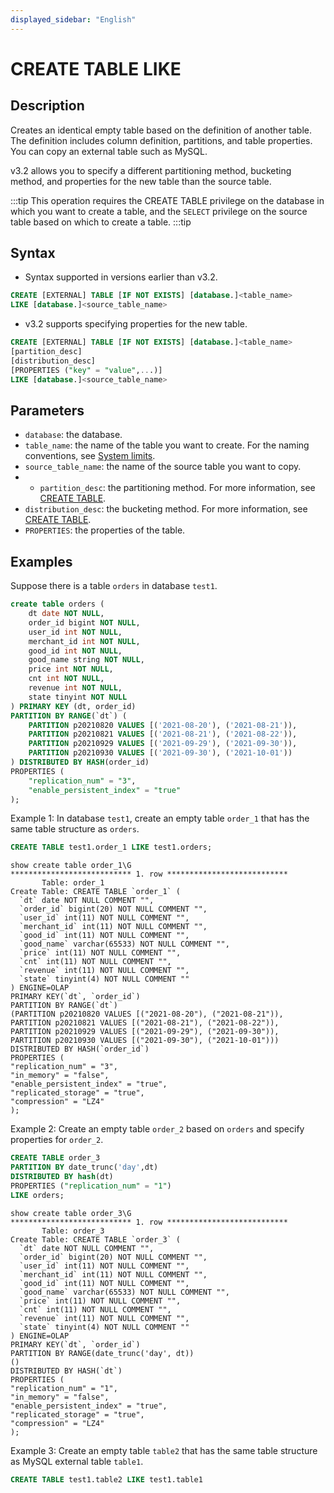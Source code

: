 ```yaml
---
displayed_sidebar: "English"
---
```


# CREATE TABLE LIKE

## Description

Creates an identical empty table based on the definition of another table. The definition includes column definition, partitions, and table properties. You can copy an external table such as MySQL.

v3.2 allows you to specify a different partitioning method, bucketing method, and properties for the new table than the source table.

:::tip
This operation requires the CREATE TABLE privilege on the database in which you want to create a table, and the `SELECT` privilege on the source table based on which to create a table.
:::tip

## Syntax

- Syntax supported in versions earlier than v3.2.

```sql
CREATE [EXTERNAL] TABLE [IF NOT EXISTS] [database.]<table_name>
LIKE [database.]<source_table_name>
```

- v3.2 supports specifying properties for the new table.

```sql
CREATE [EXTERNAL] TABLE [IF NOT EXISTS] [database.]<table_name>
[partition_desc]
[distribution_desc]
[PROPERTIES ("key" = "value",...)]
LIKE [database.]<source_table_name>
```

## Parameters

- `database`: the database.
- `table_name`: the name of the table you want to create. For the naming conventions, see [System limits](../../../reference/System_limit.md).
- `source_table_name`: the name of the source table you want to copy.
- - `partition_desc`: the partitioning method. For more information, see [CREATE TABLE](./CREATE_TABLE.md).
- `distribution_desc`: the bucketing method. For more information, see [CREATE TABLE](./CREATE_TABLE.md).
- `PROPERTIES`: the properties of the table.

## Examples

Suppose there is a table `orders` in database `test1`.

```sql
create table orders (
    dt date NOT NULL,
    order_id bigint NOT NULL,
    user_id int NOT NULL,
    merchant_id int NOT NULL,
    good_id int NOT NULL,
    good_name string NOT NULL,
    price int NOT NULL,
    cnt int NOT NULL,
    revenue int NOT NULL,
    state tinyint NOT NULL
) PRIMARY KEY (dt, order_id)
PARTITION BY RANGE(`dt`) (
    PARTITION p20210820 VALUES [('2021-08-20'), ('2021-08-21')),
    PARTITION p20210821 VALUES [('2021-08-21'), ('2021-08-22')),
    PARTITION p20210929 VALUES [('2021-09-29'), ('2021-09-30')),
    PARTITION p20210930 VALUES [('2021-09-30'), ('2021-10-01'))
) DISTRIBUTED BY HASH(order_id)
PROPERTIES (
    "replication_num" = "3",
    "enable_persistent_index" = "true"
);
```

Example 1: In database `test1`, create an empty table `order_1` that has the same table structure as `orders`.

 ```sql
CREATE TABLE test1.order_1 LIKE test1.orders;
```

```plaintext
show create table order_1\G
*************************** 1. row ***************************
       Table: order_1
Create Table: CREATE TABLE `order_1` (
  `dt` date NOT NULL COMMENT "",
  `order_id` bigint(20) NOT NULL COMMENT "",
  `user_id` int(11) NOT NULL COMMENT "",
  `merchant_id` int(11) NOT NULL COMMENT "",
  `good_id` int(11) NOT NULL COMMENT "",
  `good_name` varchar(65533) NOT NULL COMMENT "",
  `price` int(11) NOT NULL COMMENT "",
  `cnt` int(11) NOT NULL COMMENT "",
  `revenue` int(11) NOT NULL COMMENT "",
  `state` tinyint(4) NOT NULL COMMENT ""
) ENGINE=OLAP 
PRIMARY KEY(`dt`, `order_id`)
PARTITION BY RANGE(`dt`)
(PARTITION p20210820 VALUES [("2021-08-20"), ("2021-08-21")),
PARTITION p20210821 VALUES [("2021-08-21"), ("2021-08-22")),
PARTITION p20210929 VALUES [("2021-09-29"), ("2021-09-30")),
PARTITION p20210930 VALUES [("2021-09-30"), ("2021-10-01")))
DISTRIBUTED BY HASH(`order_id`)
PROPERTIES (
"replication_num" = "3",
"in_memory" = "false",
"enable_persistent_index" = "true",
"replicated_storage" = "true",
"compression" = "LZ4"
);
```

Example 2: Create an empty table `order_2` based on `orders` and specify properties for `order_2`.

```sql
CREATE TABLE order_3
PARTITION BY date_trunc('day',dt)
DISTRIBUTED BY hash(dt)
PROPERTIES ("replication_num" = "1")
LIKE orders;
```

```plaintext
show create table order_3\G
*************************** 1. row ***************************
       Table: order_3
Create Table: CREATE TABLE `order_3` (
  `dt` date NOT NULL COMMENT "",
  `order_id` bigint(20) NOT NULL COMMENT "",
  `user_id` int(11) NOT NULL COMMENT "",
  `merchant_id` int(11) NOT NULL COMMENT "",
  `good_id` int(11) NOT NULL COMMENT "",
  `good_name` varchar(65533) NOT NULL COMMENT "",
  `price` int(11) NOT NULL COMMENT "",
  `cnt` int(11) NOT NULL COMMENT "",
  `revenue` int(11) NOT NULL COMMENT "",
  `state` tinyint(4) NOT NULL COMMENT ""
) ENGINE=OLAP 
PRIMARY KEY(`dt`, `order_id`)
PARTITION BY RANGE(date_trunc('day', dt))
()
DISTRIBUTED BY HASH(`dt`)
PROPERTIES (
"replication_num" = "1",
"in_memory" = "false",
"enable_persistent_index" = "true",
"replicated_storage" = "true",
"compression" = "LZ4"
);
```

Example 3: Create an empty table `table2` that has the same table structure as MySQL external table `table1`.

```sql
CREATE TABLE test1.table2 LIKE test1.table1
```
